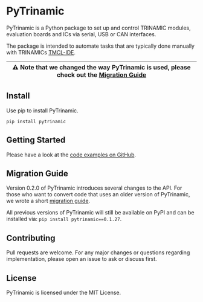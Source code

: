 # PyTrinamic

PyTrinamic is a Python package to set up and control TRINAMIC modules, evaluation boards and ICs via serial, USB or CAN interfaces.

The package is intended to automate tasks that are typically done manually with TRINAMICs [TMCL-IDE](https://www.trinamic.com/support/software/tmcl-ide/).

| ⚠️ Note that we changed the way PyTrinamic is used, please check out the [Migration Guide](#migration-guide)|
|------------------------------------------------------------------------------------------------------------|

## Install

Use pip to install PyTrinamic.

```
pip install pytrinamic
```

## Getting Started

Please have a look at the [code examples on GitHub](https://github.com/trinamic/PyTrinamic/tree/feature_feature_hierarchy_v2/examples).

## Migration Guide<a id="migration-guide"></a>

Version 0.2.0 of PyTrinamic introduces several changes to the API. For those who want to convert code that uses an older version of PyTrinamic, we wrote a short [migration guide](https://github.com/trinamic/PyTrinamic/blob/master/docs/migration_guide.md).

All previous versions of PyTrinamic will still be available on PyPI and can be installed via: `pip install pytrinamic==0.1.27`.

## Contributing

Pull requests are welcome. For any major changes or questions regarding implementation, please open an issue to ask or discuss first.

## License

PyTrinamic is licensed under the MIT License.